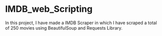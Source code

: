 # IMDB_web_Scripting
 In this project, I have made a IMDB Scraper in which I have scraped a total of 250 movies using BeautifulSoup and Requests Library.
